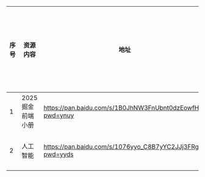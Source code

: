 | 序号 | 资源内容         | 地址                                                     | 存储体   | 资源内容主要展示形式(视频、文档) |
| ---- | ---------------- | -------------------------------------------------------- | -------- | -------------------------------- |
| 1    | 2025掘金前端小册 | https://pan.baidu.com/s/1B0JhNW3FnUbnt0dzEowfHA?pwd=ynuy | 百度网盘 | 文档                             |
| 2    | 人工智能         | https://pan.baidu.com/s/1076yyo_C8B7yYC2JJj3FRg?pwd=yyds | 百度网盘 | 视频 +文档                       |